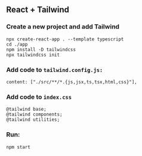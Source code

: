 ## React + Tailwind

### Create a new project and add Tailwind
```
npx create-react-app . --template typescript
cd ./app
npm install -D tailwindcss
npx tailwindcss init
```

### 
### Add code to `tailwind.config.js:`

`content: ["./src/**/*.{js,jsx,ts,tsx,html,css}"],`

### Add code to `index.css`
```
@tailwind base;
@tailwind components;
@tailwind utilities;
```

### Run:
```
npm start
```